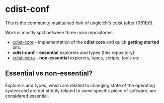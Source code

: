 # cdist-conf

This is the [community maintained](https://github.com/cdist-community)
fork of [ungleich](https://github.com/ungleich)'s [cdist](https://github.com/ungleich/cdist)
(after [f061fb1](https://github.com/ungleich/cdist/commit/f061fb168ddacc894cb6e9882ff5c8ba002fadd8)).

Work is mostly split between three main repositories:

* [cdist-core](https://github.com/cdist-community/cdist-core) - implementation of the **cdist core** and quick **getting started** bits.
* **cdist-conf** - **essential** explorers and types (this repository).
* [cdist-extra](https://github.com/cdist-community/cdist-extra) - **non-essential** explorers, types, scripts, tools etc.

## Essential vs non-essential?

Explorers and types, which are related to changing state of the operating
system and are not strictly related to some specific piece of software, are
considered essential.
